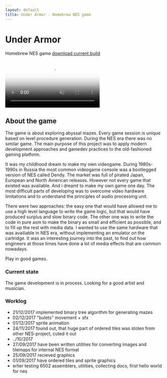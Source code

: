 ```yaml
---
layout: default
title: Under Armor - Homebrew NES game
---
```


# Under Armor
Homebrew NES game [download current build](files/rom/underarmor.nes)

<!--cut/
<video autoplay loop preload controls>
	<source src="images/video/demo.webm" type="video/webm">
	<source src="images/video/demo.ogv" type="video/ogv">
	<source src="images/video/demo01.mp4" type="video/mp4">
</video>
cut/-->

<video autoplay loop muted poster="images/video/demo.jpg?v1" controls="true">
   <source src="images/video/demo.mp4?v1" type="video/mp4">
   <source src="images/video/demo.webm?v1" type="video/webm">
   <source src="images/video/demo.ogv?v1" type="video/ogg">
</video>

## About the game
The game is about exploring abyssal mazes. Every game session is unique based on level procedure generation. During the NES era there was no similar game. The main purpose of this project was to apply modern development approaches and gamedev practices to the old-fashioned gaming platform.

It was my childhood dream to make my own videogame. During 1980s-1990s in Russia the most common videogame console was a bootlegged version of NES called Dendy. The market was full of pirated Japan, European and North American releases. However not every game that existed was available. And i dreamt to make my own game one day. The most difficult parts of developing was to overcome video hardware limitations and to understand the principles of audio processing unit.

There were two approaches: the easy one that would have allowed me to use a high level language to write the game logic, but that would have produced surplus and slow binary code. The other one was to  write the code in pure asm to make the binary as small and efficient as possible, and to fill up the rest with media data. I wanted to use the same hardware that was availiable in NES era, without implementing an emulator on the cartridge. It was an interesting journey into the past, to find out how engineers at those times have done a lot of media effects that are common nowadays.

Play in good games.

### Current state
The game development is in process.
Looking for a good artist and musician.

### Worklog

- 21/12/2017
implemented binary tree algorithm for generating mazes
- 02/12/2017
"bulets" movement + sfx 
- 01/12/2017
sprite animation
- 24/11/2017
found out, that huge part of ordered tiles was stolen from other NES-project, cuted it out
- ../10/2017
- 27/09/2017
have been written utilities for converting images and tilemaps for internal NES format
- 25/09/2017
recieved graphics
- 01/09/2017
have ordered tiles and sprite graphics
- erlier
testing 6502 assemblers, utilities, collecting docs, first hello world for nes
